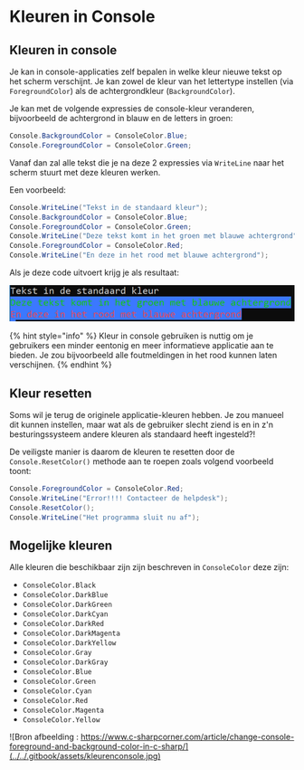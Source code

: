 # Kleuren in Console

## Kleuren in console

Je kan in console-applicaties zelf bepalen in welke kleur nieuwe tekst op het scherm verschijnt. Je kan zowel de kleur van het lettertype instellen \(via `ForegroundColor`\) als de achtergrondkleur \(`BackgroundColor`\).

Je kan met de volgende expressies de console-kleur veranderen, bijvoorbeeld de achtergrond in blauw en de letters in groen:

```csharp
Console.BackgroundColor = ConsoleColor.Blue;
Console.ForegroundColor = ConsoleColor.Green;
```

Vanaf dan zal alle tekst die je na deze 2 expressies via `WriteLine` naar het scherm stuurt met deze kleuren werken.

Een voorbeeld:

```csharp
Console.WriteLine("Tekst in de standaard kleur");
Console.BackgroundColor = ConsoleColor.Blue;
Console.ForegroundColor = ConsoleColor.Green;
Console.WriteLine("Deze tekst komt in het groen met blauwe achtergrond");
Console.ForegroundColor = ConsoleColor.Red;
Console.WriteLine("En deze in het rood met blauwe achtergrond");
```

Als je deze code uitvoert krijg je als resultaat:

![Resultaat voorgaande code](../../.gitbook/assets/kleuren%20%281%29.PNG)

{% hint style="info" %}
Kleur in console gebruiken is nuttig om je gebruikers een minder eentonig en meer informatieve applicatie aan te bieden. Je zou bijvoorbeeld alle foutmeldingen in het rood kunnen laten verschijnen.
{% endhint %}

## Kleur resetten

Soms wil je terug de originele applicatie-kleuren hebben. Je zou manueel dit kunnen instellen, maar wat als de gebruiker slecht ziend is en in z'n besturingssysteem andere kleuren als standaard heeft ingesteld?!

De veiligste manier is daarom de kleuren te resetten door de `Console.ResetColor()` methode aan te roepen zoals volgend voorbeeld toont:

```csharp
Console.ForegroundColor = ConsoleColor.Red;
Console.WriteLine("Error!!!! Contacteer de helpdesk");
Console.ResetColor();
Console.WriteLine("Het programma sluit nu af");
```

## Mogelijke kleuren

Alle kleuren die beschikbaar zijn zijn beschreven in `ConsoleColor` deze zijn:

* `ConsoleColor.Black`
* `ConsoleColor.DarkBlue`
* `ConsoleColor.DarkGreen`
* `ConsoleColor.DarkCyan`
* `ConsoleColor.DarkRed`
* `ConsoleColor.DarkMagenta`
* `ConsoleColor.DarkYellow`
* `ConsoleColor.Gray`
* `ConsoleColor.DarkGray`
* `ConsoleColor.Blue`
* `ConsoleColor.Green`
* `ConsoleColor.Cyan`
* `ConsoleColor.Red`
* `ConsoleColor.Magenta`
* `ConsoleColor.Yellow`

![Bron afbeelding : https://www.c-sharpcorner.com/article/change-console-foreground-and-background-color-in-c-sharp/](../../.gitbook/assets/kleurenconsole.jpg)

